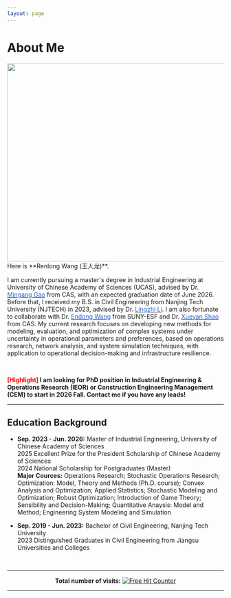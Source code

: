 ```yaml
---
layout: page
---
```


# About Me
<img src="{{ site.url }}/images/lifephoto.jpg" width="600" height="460">
<br>
Here is **Renlong Wang (王人龙)**.

I am currently pursuing a master's degree in Industrial Engineering at University of Chinese Academy of Sciences (UCAS), advised by Dr. [<font color='#3366CC'>Mingang Gao</font>](https://people.ucas.ac.cn/~0028787) from CAS, with an expected graduation date of June 2026. Before that, I received my B.S. in Civil Engineering from Nanjing Tech University (NJTECH) in 2023, advised by Dr. [<font color='#3366CC'>Lingzhi Li</font>](https://cce.njtech.edu.cn/info/1098/3647.htm). I am also fortunate to collaborate with Dr. [<font color='#3366CC'>Endong Wang</font>](https://www.esf.edu/faculty/endong-wang/index.php) from SUNY-ESF and Dr. [<font color='#3366CC'>Xueyan Shao</font>](https://people.ucas.ac.cn/~0058756) from CAS. My current research focuses on developing new methods for modeling, evaluation, and optimization of complex systems under uncertainty in operational parameters and preferences, based on operations research, network analysis, and system simulation techniques, with application to operational decision-making and infrastructure resilience.

<br>

**<font color='red'>[Highlight]</font> I am looking for PhD position in Industrial Engineering & Operations Research (IEOR) or Construction Engineering Management (CEM) to start in 2026 Fall. Contact me if you have any leads!**
<br>

---

## Education Background


- **Sep. 2023 - Jun. 2026:** Master of Industrial Engineering, University of Chinese Academy of Sciences
<br> 2025 Excellent Prize for the President Scholarship of Chinese Academy of Sciences
<br> 2024 National Scholarship for Postgraduates (Master)
<br> **Major Cources:** Operations Research; Stochastic Operations Research; Optimization: Model, Theory and Methods (Ph.D. course); Convex Analysis and Optimization; Applied Statistics; Stochastic Modeling and Optimization; Robust Optimization; Introduction of Game Theory; Sensibility and Decision-Making; Quantitative Anaysis: Model and Method; Engineering System Modeling and Simulation

- **Sep. 2019 - Jun. 2023:** Bachelor of Civil Engineering, Nanjing Tech University
<br>2023 Distinguished Graduates in Civil Engineering from Jiangsu Universities and Colleges
<br>

---

<div style="text-align:center;">
  <p><b>Total number of visits:</b> 
    <a href="https://www.easycounter.com/">
      <img src="https://www.easycounter.com/counter.php?renlongwang" border="0" alt="Free Hit Counter">
    </a>
  </p>
</div>

---

<!-- ## My Traits

- Humorous, cheerful, composed, and steadfast.
- Enjoy the process of exploring the unknown and self-realization.
- Enjoy the process of continuously expanding the boundaries of my own abilities.
- Hope to cultivate my ability to distill and solve research in a systematic manner.
<br>

---


--- -->



